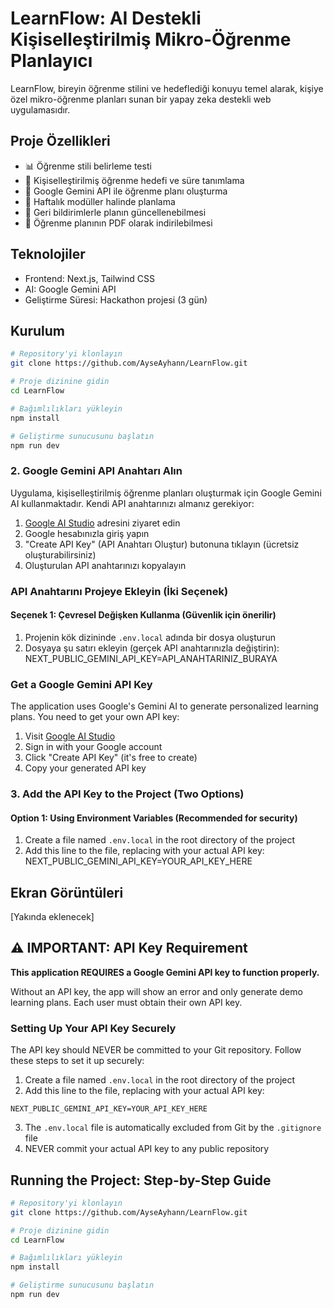 # LearnFlow: AI Destekli Kişiselleştirilmiş Mikro-Öğrenme Planlayıcı

LearnFlow, bireyin öğrenme stilini ve hedeflediği konuyu temel alarak, kişiye özel mikro-öğrenme planları sunan bir yapay zeka destekli web uygulamasıdır.

## Proje Özellikleri

- 📊 Öğrenme stili belirleme testi
- 🎯 Kişiselleştirilmiş öğrenme hedefi ve süre tanımlama
- 🤖 Google Gemini API ile öğrenme planı oluşturma
- 📅 Haftalık modüller halinde planlama
- 🔄 Geri bildirimlerle planın güncellenebilmesi
- 📄 Öğrenme planının PDF olarak indirilebilmesi

## Teknolojiler

- Frontend: Next.js, Tailwind CSS
- AI: Google Gemini API
- Geliştirme Süresi: Hackathon projesi (3 gün)

## Kurulum

```bash
# Repository'yi klonlayın
git clone https://github.com/AyseAyhann/LearnFlow.git

# Proje dizinine gidin
cd LearnFlow

# Bağımlılıkları yükleyin
npm install

# Geliştirme sunucusunu başlatın
npm run dev
```
### 2. Google Gemini API Anahtarı Alın

Uygulama, kişiselleştirilmiş öğrenme planları oluşturmak için Google Gemini AI kullanmaktadır. Kendi API anahtarınızı almanız gerekiyor:

1. [Google AI Studio](https://aistudio.google.com/app/apikey) adresini ziyaret edin
2. Google hesabınızla giriş yapın
3. "Create API Key" (API Anahtarı Oluştur) butonuna tıklayın (ücretsiz oluşturabilirsiniz)
4. Oluşturulan API anahtarınızı kopyalayın

### API Anahtarını Projeye Ekleyin (İki Seçenek)

#### Seçenek 1: Çevresel Değişken Kullanma (Güvenlik için önerilir)

1. Projenin kök dizininde `.env.local` adında bir dosya oluşturun
2. Dosyaya şu satırı ekleyin (gerçek API anahtarınızla değiştirin):
 NEXT_PUBLIC_GEMINI_API_KEY=API_ANAHTARINIZ_BURAYA

### Get a Google Gemini API Key

The application uses Google's Gemini AI to generate personalized learning plans. You need to get your own API key:

1. Visit [Google AI Studio](https://aistudio.google.com/app/apikey)
2. Sign in with your Google account
3. Click "Create API Key" (it's free to create)
4. Copy your generated API key

### 3. Add the API Key to the Project (Two Options)

#### Option 1: Using Environment Variables (Recommended for security)

1. Create a file named `.env.local` in the root directory of the project
2. Add this line to the file, replacing with your actual API key:
   NEXT_PUBLIC_GEMINI_API_KEY=YOUR_API_KEY_HERE


## Ekran Görüntüleri

[Yakında eklenecek]

## ⚠️ IMPORTANT: API Key Requirement

**This application REQUIRES a Google Gemini API key to function properly.** 

Without an API key, the app will show an error and only generate demo learning plans. Each user must obtain their own API key.

### Setting Up Your API Key Securely

The API key should NEVER be committed to your Git repository. Follow these steps to set it up securely:

1. Create a file named `.env.local` in the root directory of the project
2. Add this line to the file, replacing with your actual API key:
```
NEXT_PUBLIC_GEMINI_API_KEY=YOUR_API_KEY_HERE
```
3. The `.env.local` file is automatically excluded from Git by the `.gitignore` file
4. NEVER commit your actual API key to any public repository

## Running the Project: Step-by-Step Guide

```bash
# Repository'yi klonlayın
git clone https://github.com/AyseAyhann/LearnFlow.git

# Proje dizinine gidin
cd LearnFlow

# Bağımlılıkları yükleyin
npm install

# Geliştirme sunucusunu başlatın
npm run dev
```

